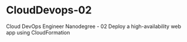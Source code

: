 # CloudDevops-02
Cloud DevOps Engineer Nanodegree - 02 Deploy a high-availability web app using CloudFormation
